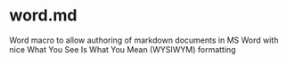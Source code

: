 # word.md
Word macro to allow authoring of markdown documents in MS Word with nice What You See Is What You Mean (WYSIWYM) formatting
